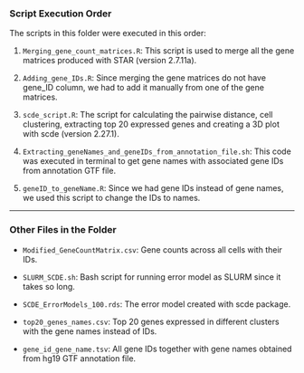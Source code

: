 ### Script Execution Order

The scripts in this folder were executed in this order:

1. `Merging_gene_count_matrices.R`: This script is used to merge all the gene matrices produced with STAR (version 2.7.11a).

2. `Adding_gene_IDs.R`: Since merging the gene matrices do not have gene_ID column, we had to add it manually from one of the gene matrices.

3. `scde_script.R`: The script for calculating the pairwise distance, cell clustering, extracting top 20 expressed genes and creating a 3D plot with scde (version 2.27.1).

4. `Extracting_geneNames_and_geneIDs_from_annotation_file.sh`: This code was executed in terminal to get gene names with associated gene IDs from annotation GTF file.

5. `geneID_to_geneName.R`: Since we had gene IDs instead of gene names, we used this script to change the IDs to names.

---

### Other Files in the Folder

- `Modified_GeneCountMatrix.csv`: Gene counts across all cells with their IDs.

- `SLURM_SCDE.sh`: Bash script for running error model as SLURM since it takes so long.

- `SCDE_ErrorModels_100.rds`: The error model created with scde package.

- `top20_genes_names.csv`: Top 20 genes expressed in different clusters with the gene names instead of IDs.

- `gene_id_gene_name.tsv`: All gene IDs together with gene names obtained from hg19 GTF annotation file.

